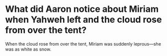 # What did Aaron notice about Miriam when Yahweh left and the cloud rose from over the tent?

When the cloud rose from over the tent, Miriam was suddenly leprous—she was as white as snow.
